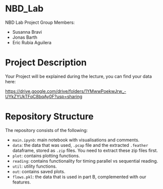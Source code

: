 # NBD_Lab
NBD Lab Project
Group Members:

- Susanna Bravi
- Jonas Barth
- Eric Rubia Aguilera

# Project Description
Your Project will be explained during the lecture, you can find your data here:

https://drive.google.com/drive/folders/1YMwwPoekwJrw_-UYkZYUkTFqC8bqAy0F?usp=sharing

# Repository Structure
The repository consists of the following:

* `main.ipynb`: main notebook with visualisations and comments.
* `data`: the data that was used, `.pcap` file and the extracted `.feather` dataframe, stored as `.zip` files. You need to extract these zip files first.
* `plot`: contains plotting functions.
* `reading`: contains functionality for timing parallel vs sequential reading.
* `util`: utility functions.
* `out`: contains saved plots.
* `flows.pkl`: the data that is used in part B, complemented with our features.